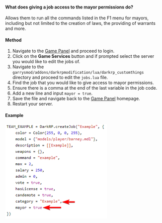 #### What does giving a job access to the mayor permissions do?
Allows them to run all the commands listed in the F1 menu for mayors, including but not limited to the creation of laws, the providing of warrants and more.

#### Method
1. Navigate to the [Game Panel](https://hexane.gg) and proceed to login.
2. Click on the **Game Services** button and if prompted select the server you would like to edit the jobs of.
3. Navigate to the ``garrysmod/addons/darkrpmodification/lua/darkrp_customthings`` directory and proceed to edit the ``jobs.lua`` file.
4. Find the job that you would like to give access to mayor permissions.
5. Ensure there is a comma at the end of the last variable in the job code.
6. Add a new line and input ``mayor = true``.
7. Save the file and navigate back to the [Game Panel](https://hexane.gg) homepage.
8. Restart your server.

#### Example
![](https://raw.githubusercontent.com/HexaneNetworks/help-assets/master/assets/png/mayor-permissions.png)
